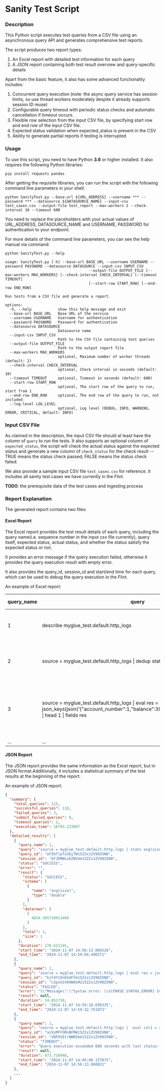 # Sanity Test Script

### Description
This Python script executes test queries from a CSV file using an asynchronous query API and generates comprehensive test reports.

The script produces two report types:
1. An Excel report with detailed test information for each query
2. A JSON report containing both test result overview and query-specific details

Apart from the basic feature, it also has some advanced functionality includes:
1. Concurrent query execution (note: the async query service has session limits, so use thread workers moderately despite it already supports session ID reuse)
2. Configurable query timeout with periodic status checks and automatic cancellation if timeout occurs.
3. Flexible row selection from the input CSV file, by specifying start row and end row of the input CSV file.
4. Expected status validation when expected_status is present in the CSV
5. Ability to generate partial reports if testing is interrupted

### Usage
To use this script, you need to have Python **3.6** or higher installed. It also requires the following Python libraries:
```shell
pip install requests pandas
```

After getting the requisite libraries, you can run the script with the following command line parameters in your shell:
```shell
python SanityTest.py --base-url ${URL_ADDRESS} --username *** --password *** --datasource ${DATASOURCE_NAME} --input-csv test_cases.csv --output-file test_report --max-workers 2 --check-interval 10 --timeout 600
```
You need to replace the placeholders with your actual values of URL_ADDRESS, DATASOURCE_NAME and USERNAME, PASSWORD for authentication to your endpoint.

For more details of the command line parameters, you can see the help manual via command:
```shell
python SanityTest.py --help   

usage: SanityTest.py [-h] --base-url BASE_URL --username USERNAME --password PASSWORD --datasource DATASOURCE --input-csv INPUT_CSV
                                      --output-file OUTPUT_FILE [--max-workers MAX_WORKERS] [--check-interval CHECK_INTERVAL] [--timeout TIMEOUT]
                                      [--start-row START_ROW] [--end-row END_ROW]

Run tests from a CSV file and generate a report.

options:
  -h, --help            show this help message and exit
  --base-url BASE_URL   Base URL of the service
  --username USERNAME   Username for authentication
  --password PASSWORD   Password for authentication
  --datasource DATASOURCE
                        Datasource name
  --input-csv INPUT_CSV
                        Path to the CSV file containing test queries
  --output-file OUTPUT_FILE
                        Path to the output report file
  --max-workers MAX_WORKERS
                        optional, Maximum number of worker threads (default: 2)
  --check-interval CHECK_INTERVAL
                        optional, Check interval in seconds (default: 10)
  --timeout TIMEOUT     optional, Timeout in seconds (default: 600)
  --start-row START_ROW
                        optional, The start row of the query to run, start from 1
  --end-row END_ROW     optional, The end row of the query to run, not included
  --log-level LOG_LEVEL
                        optional, Log level (DEBUG, INFO, WARNING, ERROR, CRITICAL, default: INFO)
```

### Input CSV File
As claimed in the description, the input CSV file should at least have the column of `query` to run the tests. It also supports an optional column of `expected_status`, the script will check the actual status against the expected status and generate a new column of `check_status` for the check result -- TRUE means the status check passed; FALSE means the status check failed.

We also provide a sample input CSV file `test_cases.csv` for reference. It includes all sanity test cases we have currently in the Flint.

**TODO**: the prerequisite data of the test cases and ingesting process

### Report Explanation
The generated report contains two files:

#### Excel Report
The Excel report provides the test result details of each query, including the query name(i.e. sequence number in the input csv file currently), query itself, expected status, actual status, and whether the status satisfy the expected status or not. 

It provides an error message if the query execution failed, otherwise it provides the query execution result with empty error.

It also provides the query_id, session_id and start/end time for each query, which can be used to debug the query execution in the Flint.

An example of Excel report:

| query_name | query                                                                                                                                                      | expected_status | status  | check_status | error                                                                              | result                                                                                                                                                      | Duration (s) | query_id                      | session_id                   | Start Time           | End Time            |
|------------|------------------------------------------------------------------------------------------------------------------------------------------------------------|-----------------|---------|--------------|------------------------------------------------------------------------------------|-------------------------------------------------------------------------------------------------------------------------------------------------------------|--------------|-------------------------------|------------------------------|----------------------|---------------------|
| 1          | describe myglue_test.default.http_logs                                                                                                                     | SUCCESS         | SUCCESS | TRUE         |                                                                                    | {'status': 'SUCCESS', 'schema': [{...}, ...], 'datarows': [[...], ...], 'total': 31, 'size': 31}                                                            | 37.51        | SHFEVWxDNnZjem15Z2x1ZV90ZXN0  | RkgzZm0xNlA5MG15Z2x1ZV90ZXN0 | 2024-11-07 13:34:10  | 2024-11-07 13:34:47 |
| 2          | source = myglue_test.default.http_logs \| dedup status CONSECUTIVE=true                                                                                    | SUCCESS         | FAILED  | FALSE        | {"Message":"Fail to run query. Cause: Consecutive deduplication is not supported"} |                                                                                                                                                             | 39.53        | dVNlaVVxOFZrZW15Z2x1ZV90ZXN0  | ZGU2MllVYmI4dG15Z2x1ZV90ZXN0 | 2024-11-07 13:34:10  | 2024-11-07 13:34:49 |
| 3          | source = myglue_test.default.http_logs \| eval res = json_keys(json('{"account_number":1,"balance":39225,"age":32,"gender":"M"}')) \| head 1 \| fields res | SUCCESS         | SUCCESS | TRUE         |                                                                                    | {'status': 'SUCCESS', 'schema': [{'name': 'res', 'type': 'array'}], 'datarows': [[['account_number', 'balance', 'age', 'gender']]], 'total': 1, 'size': 1}  | 12.77        | WHQxaXlVSGtGUm15Z2x1ZV90ZXN0  | RkgzZm0xNlA5MG15Z2x1ZV90ZXN0 | 2024-11-07 13:34:47  | 2024-11-07 13:38:45 |
| ...        | ...                                                                                                                                                        | ...             | ...     | ...          |                                                                                    |                                                                                                                                                             | ...          | ...                           | ...                          | ...                  | ...                 |


#### JSON Report
The JSON report provides the same information as the Excel report, but in JSON format.Additionally, it includes a statistical summary of the test results at the beginning of the report.

An example of JSON report:
```json
{
  "summary": {
    "total_queries": 115,
    "successful_queries": 110,
    "failed_queries": 3,
    "submit_failed_queries": 0,
    "timeout_queries": 2,
    "execution_time": 16793.223807
  },
  "detailed_results": [
    {
      "query_name": 1,
      "query": "source = myglue_test.default.http_logs | stats avg(size)",
      "query_id": "eFZmTlpTa3EyTW15Z2x1ZV90ZXN0",
      "session_id": "bFJDMWxzb2NVUm15Z2x1ZV90ZXN0",
      "status": "SUCCESS",
      "error": "",
      "result": {
        "status": "SUCCESS",
        "schema": [
          {
            "name": "avg(size)",
            "type": "double"
          }
        ],
        "datarows": [
          [
            4654.305710913499
          ]
        ],
        "total": 1,
        "size": 1
      },
      "duration": 170.621145,
      "start_time": "2024-11-07 14:56:13.869226",
      "end_time": "2024-11-07 14:59:04.490371"
    },
    {
      "query_name": 2,
      "query": "source = myglue_test.default.http_logs | eval res = json_keys(json(\u2018{\"teacher\":\"Alice\",\"student\":[{\"name\":\"Bob\",\"rank\":1},{\"name\":\"Charlie\",\"rank\":2}]}')) | head 1 | fields res",
      "query_id": "bjF4Y1VnbXdFYm15Z2x1ZV90ZXN0",
      "session_id": "c3pvU1V6OW8xM215Z2x1ZV90ZXN0",
      "status": "FAILED",
      "error": "{\"Message\":\"Syntax error: \\n[PARSE_SYNTAX_ERROR] Syntax error at or near 'source'.(line 1, pos 0)\\n\\n== SQL ==\\nsource = myglue_test.default.http_logs | eval res = json_keys(json(\u2018{\\\"teacher\\\":\\\"Alice\\\",\\\"student\\\":[{\\\"name\\\":\\\"Bob\\\",\\\"rank\\\":1},{\\\"name\\\":\\\"Charlie\\\",\\\"rank\\\":2}]}')) | head 1 | fields res\\n^^^\\n\"}",
      "result": null,
      "duration": 14.051738,
      "start_time": "2024-11-07 14:59:18.699335",
      "end_time": "2024-11-07 14:59:32.751073"
    },
    {
      "query_name": 2,
      "query": "source = myglue_test.default.http_logs |  eval col1 = size, col2 = clientip | stats avg(col1) by col2",
      "query_id": "azVyMFFORnBFRW15Z2x1ZV90ZXN0",
      "session_id": "VWF0SEtrNWM3bm15Z2x1ZV90ZXN0",
      "status": "TIMEOUT",
      "error": "Query execution exceeded 600 seconds with last status: running",
      "result": null,
      "duration": 673.710946,
      "start_time": "2024-11-07 14:45:00.157875",
      "end_time": "2024-11-07 14:56:13.868821"
    },
    ...
  ]
}
```
